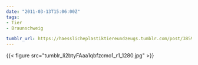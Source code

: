 ```yaml
---
date: "2011-03-13T15:06:00Z"
tags:
- Tier
- Braunschweig

tumblr_url: https://haesslicheplastiktiereundzeugs.tumblr.com/post/3859696505
---
```

{{< figure src="tumblr_li2btyFAaa1qbfzcmo1_r1_1280.jpg" >}}
